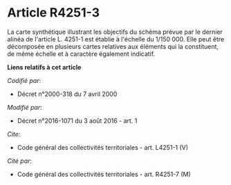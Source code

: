 # Article R4251-3

La carte synthétique illustrant les objectifs du schéma prévue par le dernier alinéa de l'article L. 4251-1 est établie à
l'échelle du 1/150 000. Elle peut être décomposée en plusieurs cartes relatives aux éléments qui la constituent, de même
échelle et à caractère également indicatif.

**Liens relatifs à cet article**

_Codifié par_:

  - Décret n°2000-318 du 7 avril 2000

_Modifié par_:

  - Décret n°2016-1071 du 3 août 2016 - art. 1

_Cite_:

  - Code général des collectivités territoriales - art. L4251-1 (V)

_Cité par_:

  - Code général des collectivités territoriales - art. R4251-7 (M)
